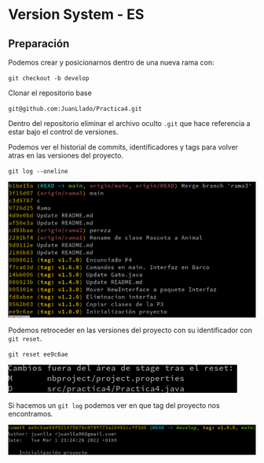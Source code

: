 # Version System - ES

## Preparación

Podemos crear y posicionarnos dentro de una nueva rama con:

`git checkout -b develop`

Clonar el repositorio base

`
git@github.com:JuanLlado/Practica4.git
`

Dentro del repositorio eliminar el archivo oculto `.git` que hace referencia a estar bajo el control de versiones.

Podemos ver el historial de commits, identificadores y tags para volver atras en las versiones del proyecto.

`git log --oneline`

![git-log](images/1-git-log.png)

Podemos retroceder en las versiones del proyecto con su identificador con `git reset`.

`git reset ee9c6ae`

![git-reset](images/2-git-reset.png)

Si hacemos un `git log` podemos ver en que tag del proyecto nos encontramos.

![3-git-log](images/3-git-log.png)